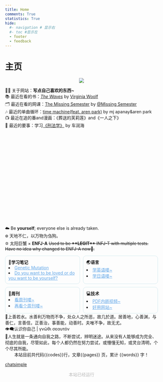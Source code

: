 ```yaml
---
title: Home
comments: True
statistics: True
hide:
  #- navigation # 显示右
  #- toc #显示左
  - footer
  - feedback
---
```

# 主页

<!-- 尝试添加相册没成功 -->

<!-- <link href="stylesheets/glightbox.min.css" rel="stylesheet"/><style>
            html.glightbox-open { overflow: initial; height: 100%; }
            .gslide-title { margin-top: 0px; user-select: text; }
            .gslide-desc { color: #666; user-select: text; }
            .gslide-image img { background: white; }
            .gscrollbar-fixer { padding-right: 15px; }
            .gdesc-inner { font-size: 0.75rem; }
            body[data-md-color-scheme="slate"] .gdesc-inner { background: var(--md-default-bg-color);}
            body[data-md-color-scheme="slate"] .gslide-title { color: var(--md-default-fg-color);}
            body[data-md-color-scheme="slate"] .gslide-desc { color: var(--md-default-fg-color);}
</style><script src="javascripts/glightbox.min.js"></script></head>

<link href="stylesheets/carousel.css" rel="stylesheet"/>
<div class="md-content" data-md-component="content">
<article class="md-content__inner md-typeset">
<script async="" src="//busuanzi.ibruce.info/busuanzi/2.3/busuanzi.pure.mini.js"></script>
<div class="carousel slide carousel-fade" data-bs-ride="carousel" id="carouselExampleCaptions">
<div class="carousel-indicators">
<button aria-current="true" aria-label="Slide 1" class="active" data-bs-slide-to="0" data-bs-target="#carouselExampleCaptions" type="button"></button>
<button aria-label="Slide 2" data-bs-slide-to="1" data-bs-target="#carouselExampleCaptions" type="button"></button>
<button aria-label="Slide 3" data-bs-slide-to="2" data-bs-target="#carouselExampleCaptions" type="button"></button>
<button aria-label="Slide 4" data-bs-slide-to="3" data-bs-target="#carouselExampleCaptions" type="button"></button>
</div>
<div class="carousel-inner">
<div class="carousel-item active">
<a class="glightbox" data-desc-position="bottom" data-height="auto" data-width="100%" href="https://pic.imgdb.cn/item/6607cc339f345e8d03d9c3e0.jpg"><img class="d-block w-100" src="https://pic.imgdb.cn/item/6607cc339f345e8d03d9c3e0.jpg" style="overflow: hidden; width: 100%; object-fit: cover; height: 220px;"/></a>
<div class="carousel-caption d-none d-md-block">
<p style="font-size: 1rem">2024.3.25<br/><b>黄厝海滩</b></p>
</div>
</div>
<div class="carousel-item">
<a class="glightbox" data-desc-position="bottom" data-height="auto" data-width="100%" href="https://s11.ax1x.com/2024/03/05/pFDYOX9.jpg"><img class="d-block w-100" src="https://s11.ax1x.com/2024/03/05/pFDYOX9.jpg" style="overflow: hidden; width: 100%; object-fit: cover; height: 220px;"/></a>
<div class="carousel-caption d-none d-md-block">
<p style="font-size: 1rem">2024.3.3<br/><b>太子湾</b></p>
</div>
</div>
<div class="carousel-item">
<a class="glightbox" data-desc-position="bottom" data-height="auto" data-width="100%" href="https://s11.ax1x.com/2024/03/05/pFDYL6J.jpg"><img class="d-block w-100" src="https://s11.ax1x.com/2024/03/05/pFDYL6J.jpg" style="overflow: hidden; width: 100%; object-fit: cover; height: 220px"/></a>
<div class="carousel-caption d-none d-md-block">
<p style="font-size: 1rem">2024.2.10<br/><b>绍兴</b></p>
</div>
</div>
<div class="carousel-item">
<a class="glightbox" data-desc-position="bottom" data-height="auto" data-width="100%" href="https://s11.ax1x.com/2024/03/05/pFDN5GT.jpg"><img class="d-block w-100" src="https://s11.ax1x.com/2024/03/05/pFDN5GT.jpg" style="overflow: hidden; width: 100%; object-fit: cover; height: 220px"/></a>
<div class="carousel-caption d-none d-md-block">
<p style="font-size: 1rem">2024.3.3<br/><b>法喜寺</b></p>
</div>
</div>
</div>
<button class="carousel-control-prev" data-bs-slide="prev" data-bs-target="#carouselExampleCaptions" type="button">
<span aria-hidden="true" class="carousel-control-prev-icon"></span>
</button>
<button class="carousel-control-next" data-bs-slide="next" data-bs-target="#carouselExampleCaptions" type="button">
<span aria-hidden="true" class="carousel-control-next-icon"></span>
</button>
</div>
<script id="__config" type="application/json">{"base": ".", "features": ["navigation.tracking", "navigation.tabs", "navigation.sections", "navigation.tabs.sticky", "navigation.prune", "toc.follow", "content.code.annotate", "navigation.indexes", "navigation.top", "search.suggest", "search.highlight", "search.share", "navigation.footer"], "search": "assets/javascripts/workers/search.208ed371.min.js", "translations": {"clipboard.copied": "\u5df2\u590d\u5236", "clipboard.copy": "\u590d\u5236", "search.result.more.one": "\u5728\u8be5\u9875\u4e0a\u8fd8\u6709 1 \u4e2a\u7b26\u5408\u6761\u4ef6\u7684\u7ed3\u679c", "search.result.more.other": "\u5728\u8be5\u9875\u4e0a\u8fd8\u6709 # \u4e2a\u7b26\u5408\u6761\u4ef6\u7684\u7ed3\u679c", "search.result.none": "\u6ca1\u6709\u627e\u5230\u7b26\u5408\u6761\u4ef6\u7684\u7ed3\u679c", "search.result.one": "\u627e\u5230 1 \u4e2a\u7b26\u5408\u6761\u4ef6\u7684\u7ed3\u679c", "search.result.other": "# \u4e2a\u7b26\u5408\u6761\u4ef6\u7684\u7ed3\u679c", "search.result.placeholder": "\u952e\u5165\u4ee5\u5f00\u59cb\u641c\u7d22", "search.result.term.missing": "\u7f3a\u5c11", "select.version": "\u9009\u62e9\u5f53\u524d\u7248\u672c"}}</script>
<script src="assets/javascripts/bundle.fac441b0.min.js"></script>
<script src="javascripts/extra.js"></script>
<script src="javascripts/mathjax.js"></script>
<script src="https://polyfill.io/v3/polyfill.min.js?features=es6"></script>
<script src="https://cdn.jsdelivr.net/npm/mathjax@3/es5/tex-mml-chtml.js"></script>
<script src="https://unpkg.com/tablesort@5.3.0/dist/tablesort.min.js"></script>
<script src="javascripts/tablesort.js"></script>
<script src="https://unpkg.com/valine@1.5.1/dist/Valine.min.js"></script>
<script src="https://cdn.staticfile.org/jquery/2.1.1/jquery.min.js"></script>
<script src="javascripts/bootstrap.min.js"></script>
<script src="https://cdn.jsdelivr.net/npm/aplayer@1.7.0/dist/APlayer.min.js"></script>
<script src="https://cdn.jsdelivr.net/npm/meting@1.1.0/dist/Meting.min.js"></script> -->


<!-- <center><font  color= #518FC1 size=6>“天地不仁，以万物为刍狗”</font></center> -->
<!-- <center><font  color= #518FC1 size=6 class="ml3">“天地不仁，以万物为刍狗”</font></center>
<script src="https://cdnjs.cloudflare.com/ajax/libs/animejs/2.0.2/anime.min.js"></script>


<center>
<font  color= #608DBD size=3>
<span id="jinrishici-sentence">正在加载今日诗词....</span>
<script src="https://sdk.jinrishici.com/v2/browser/jinrishici.js" charset="utf-8"></script>
</font>
</center> -->

<!-- <center>
<font  color= #608DBD size=3>
<span id="hitokoto-sentence">正在加载一言....</span>
<script src="https://v1.hitokoto.cn"></script>
</font>
</center> -->

<!-- <center>
<font  color= #608DBD size=3>
<p id="hitokoto">
  <a href="#" id="hitokoto_text" target="_blank"></a>
</p>
<script>
  fetch('https://v1.hitokoto.cn')
    .then(response => response.json())
    .then(data => {
      const hitokoto = document.querySelector('#hitokoto_text')
      hitokoto.href = `https://hitokoto.cn/?uuid=${data.uuid}`
      hitokoto.innerText = data.hitokoto
    })
    .catch(console.error)
</script>
</font>
</center> -->


<!-- <div id="rcorners2" >
  <div id="rcorners1">
    <body>
      <font color="#4351AF">
        <p class="p1"></p>
<script defer>
    //格式：2020年04月12日 10:20:00 星期二
    function format(newDate) {
        var day = newDate.getDay();
        var y = newDate.getFullYear();
        var m =
            newDate.getMonth() + 1 < 10
                ? "0" + (newDate.getMonth() + 1)
                : newDate.getMonth() + 1;
        var d =
            newDate.getDate() < 10 ? "0" + newDate.getDate() : newDate.getDate();
        var h =
            newDate.getHours() < 10 ? "0" + newDate.getHours() : newDate.getHours();
        var min =
            newDate.getMinutes() < 10
                ? "0" + newDate.getMinutes()
                : newDate.getMinutes();
        var s =
            newDate.getSeconds() < 10
                ? "0" + newDate.getSeconds()
                : newDate.getSeconds();
        var dict = {
            1: "一",
            2: "二",
            3: "三",
            4: "四",
            5: "五",
            6: "六",
            0: "天",
        };
        //var week=["日","一","二","三","四","五","六"]
        return (
            y +
            "年" +
            m +
            "月" +
            d +
            "日" +
            " " +
            h +
            ":" +
            min +
            ":" +
            s +
            " 星期" +
            dict[day]
        );
    }
    var timerId = setInterval(function () {
        var newDate = new Date();
        var p1 = document.querySelector(".p1");
        if (p1) {
            p1.textContent = format(newDate);
        }
    }, 1000);
</script>
      </font>
    </body>
  </div>
  <ul>
  	<li>这是一个记录自我的地方，但也希望能给你带来帮助</li>
    <li>建议先看左侧目录的前言部分</li>
    <li>Mac/PC端 请在上方标签栏选择主题 在左侧目录选择文章</li>
    <li>移动端 请点击左上角图标选择主题和文章</li>
    <li>搜索关键词以打开文章</li>
    <li>
      如遇到网页卡顿/打开文章后无法显示图片的情况，请使用<strong>科学上网</strong>以打破信息壁垒
    </li>
  </ul>
</div>  -->


<div class="admonition note">
<p><center><a href="/home/about"><img class="site-author-image" src="https://s2.loli.net/2024/04/26/8mpTlt9wiQvYLUy.png"/></a>
</p>
</div>
<div class="admonition info inline" style="height: 440px;">
<p><left>
🙋‍♂️ 关于网站：<strong>写点自己喜欢的东西~</strong><br/>
📚 最近在看的书：<i><a href="https://www.wikiwand.com/en/The_Waves">The Waves</a></i> by <a href="https://www.wikiwand.com/en/Virginia_Woolf"> Virginia Woolf </a><br>
🗂️ 最近在看的网课：<a href="https://www.youtube.com/watch?v=Z56Jmr9Z34Q">The Missing Semester</a> by <a href="https://www.youtube.com/@MissingSemester">@Missing Semester</a> <br>
🎶 最近的单曲循环：<a href="https://soundcloud.com/mjapanay/timemachine">time machine(feat. aren park)</a> by mj apanay&aren park <br>
📺 最近在追的番and漫画：《葬送的芙莉莲》and《一人之下》<br>
🎐 最近的要事：学习<a href="https://my.world.taobao.com/item/638167700098.htm">《刑法学》</a> by 车润海




</left>
</p>

</div>
<div class="admonition quote">
<p><left>
☁️ Be <strong>yourself</strong>; everyone else is already taken.<br/>
❄️ 天地不仁，以万物为刍狗。<br/>
✡️ 太阳巨蟹 × <b>ENFJ-A</b> <s>Used to be <b>**LEGIT**</b> INFJ-T with multiple tests. Have no idea why changed to ENFJ-A now🤔.</s>
</left></p>
</div>

<!-- <div class="big-div">
  <div class="small-div">
    <p><strong>📄学习笔记</strong></p>
    <a href="Dream/Notes/CrashCourse/Biology/Biology37.md">Genetic Mutation</a> <br>
    <a href="Dream/Notes/Others/PsychologyExceptMOOC/SisyphusDoYouWantToBeLoved.md">Do you want to be loved or do you want to be yourself?</a> 
  </div>

  <div class="small-div">
    <p><strong>🌏语言</strong></p>
        <a href="Dream/Languages/English.md">学英语喽~</a><br>
        <a href="blog/Mac/homebrew.md">学日语喽~</a>
  </div>
  <div class="small-div">
    <p><strong>📰周刊</strong></p>
    <a href="Weekly/Week01.md">看周刊喽~</a><br>
    <a href="Weekly/Week02.md">再看个周刊喽~</a>
  </div>
  <div class="small-div">
    <p><strong>💻技术</strong></p>
    <a href="Tech/ToolsWebsites/PDFInsertVideo.md">PDF内嵌视频~</a><br>
    <a href="Tech/ToolsWebsites/UsefulWebsites.md">好用网站~</a>
  </div>
</div> -->

<!-- <style>
  .big-div {
    display: flex;
    flex-wrap: wrap; /* 让子元素换行 */
    gap: 10px; /* 设置小div之间的间距 */
  }
  .small-div {
    flex: 1 0 50%; /* 设置每个小div占据的宽度为50%，即两列 */
    background-color: transparent; /* 设置背景透明 */
    border: 4px solid #f3f3f3; /* 设置边框 */
    padding: 10px; /* 设置内边距 */
    box-shadow: 0 1px 2px rgba(0,0,0,.1); /* 设置阴影 */
  }
  .small-div p {
    margin: 0; /* 清除段落的默认外边距 */
  }
  .small-div a {
    text-decoration: none; /* 去除链接的下划线 */
    color: #333; /* 设置链接文字颜色 */
  }
</style> -->

<style>
  .big-div {
    display: grid;
    grid-template-columns: repeat(2, 1fr); /* 两列 */
    gap: 10px; /* 设置小div之间的间距 */
    max-width: 700px; /* 设置最大宽度 */
    margin: 0 auto; /* 居中显示 */
  }
  .small-div {
    background-color: transparent; /* 设置背景透明 */
    border: 1px solid #cee7ed; 
    border-radius: 10px;
    border-color: #cee7ed; /* 设置边框颜色 */
    padding: 10px; /* 设置内边距 */
    /* box-shadow: 0 1px 2px rgba(0,0,0,.1); 设置阴影 */
  }
  .small-div p {
    margin: 0; /* 清除段落的默认外边距 */
  }
  .small-div a {
    /* text-decoration: none; 去除链接的下划线 */
    color: #5fa5e7; /* 设置链接文字颜色 */
  }
</style>

<div class="big-div">
  <div class="small-div">
    <p><strong>📄学习笔记</strong></p>
    <li><a href="Dream/Notes/CrashCourse/Biology/Biology37.html">Genetic Mutation</a></li>
    <li><a href="Dream/Notes/Others/PsychologyExceptMOOC/SisyphusDoYouWantToBeLoved.html">Do you want to be loved or do you want to be yourself?</a></li> 
  </div>

  <div class="small-div">
    <p><strong>🌏语言</strong></p>
    <li><a href="Dream/Languages/English.html">学英语喽~</a></li>
    <li><a href="Dream/Languages/Japanese.html">学日语喽~</a></li>
  </div>
  <div class="small-div">
    <p><strong>📰周刊</strong></p>
    <li><a href="Weekly/Week01.html">看周刊喽~</a></li>
    <li><a href="Weekly/Week02.html">再看个周刊喽~</a></li>
  </div>
  <div class="small-div">
    <p><strong>💻技术</strong></p>
    <li><a href="Tech/ToolsWebsites/PDFInsertVideo.html">PDF内嵌视频~</a></li>
    <li><a href="Tech/ToolsWebsites/UsefulWebsites.html">好用网站~</a></li>
  </div>
</div>








<!-- !!! info "站点统计"
    <center>
    本站目前共 {{pages}} 页，累计 {{words}} 字！
    </center> -->


<!-- <strong>推荐文章:material-book:</strong> <br>
  - [白非立上进记](Dream/ToOldDaysMyself/Vain.md) <br>
  - [English Comprehensible Input](Dream/Languages/English.md) <br>
  - [Japanese Comprehensible Input](Dream/Languages/Japanese.md) <br>
  - [Do you want to be loved or do you want to be yourself?](Dream/Notes/Others/PsychologyExceptMOOC/SisyphusDoYouWantToBeLoved.md)<br>
  - [Crash Course Biology#37](Dream/Notes/CrashCourse/Biology/Biology37.md) <br>
  - [Technophile周刊](Weekly/Weeklyindex.md) <br>
  - [PDF内嵌视频](Tech/ToolsWebsites/PDFInsertVideo.md) <br> -->


<!-- 快速谈话(1) 联系我(2)
{ .annotate }

1. 点击右下角与我在线交谈.
2. 19113274804
*** -->




<div class="admonition quote">
🌊上善若水。水善利万物而不争，处众人之所恶，故几於道。居善地，心善渊，与善仁，言善信，正善治，事善能，动善时。夫唯不争，故无尤。<br>
<!--出自《道德经》第八章 -->
👁️‍🗨️认识你自己 | γνῶθι σεαυτόν <br>
<!--相传是刻在德尔斐的阿波罗神庙的三句箴言之一-->
👣人生就是一条通向自我之路，不断尝试，辨明迷途。从来没有人能够成为完全、彻底的自我，尽管如此，每个人都仍然在努力尝试，或懵懂无知，或灵台清明，个个尽其所能。
<!--出自《德米安：彷徨少年时》-黑塞 -->
</div>



<div class="admonition info">
    <center>
    本站目前共代码{{codes}}行，文章{{pages}} 页，累计 {{words}} 字！
    </center>
</div>


<head>
<!-- Google tag (gtag.js) -->
<script async src="https://www.googletagmanager.com/gtag/js?id=G-29HZMNR0KG"></script>
<script>
  window.dataLayer = window.dataLayer || [];
  function gtag(){dataLayer.push(arguments);}
  gtag('js', new Date());

  gtag('config', 'G-29HZMNR0KG');
</script>


<!-- Start of Howxm client code snippet -->
<script>
function _howxm(){_howxmQueue.push(arguments)}
window._howxmQueue=window._howxmQueue||[];
_howxm('setAppID','14429fca-cac1-4551-a472-b046a96ebb75');
(function(){var scriptId='howxm_script';
if(!document.getElementById(scriptId)){
var e=document.createElement('script'),
t=document.getElementsByTagName('script')[0];
e.setAttribute('id',scriptId);
e.type='text/javascript';e.async=!0;
e.src='https://static.howxm.com/sdk.js';
t.parentNode.insertBefore(e,t)}})();
</script>
<!-- End of Howxm client code snippet -->

<chat-bot platform_id="62ef4cd3-9013-410d-bfd0-3e415cd260c6" user_id="fbae907b-5d9f-4ef2-b346-f16e9d6c777d" chatbot_id="e75d6789-9950-40ef-ba1f-19dcde7a8c56"><a href="https://www.chatsimple.ai/?utm_source=widget&utm_medium=referral">chatsimple</a></chat-bot><script src="https://cdn.chatsimple.ai/chat-bot-loader.js" defer></script>
</head>

<!-- :material-information-outline:{ title="本站访问量" }本站访问量：<script async src="//finicounter.eu.org/finicounter.js"></script>
<span id="finicount_views"></span> -->

<head>
<script charset="UTF-8" id="LA_COLLECT" src="//sdk.51.la/js-sdk-pro.min.js"></script>
<script>LA.init({id:"3HOcxvgwJJmkuGUi",ck:"3HOcxvgwJJmkuGUi"})</script>
</head>


<div class="admonition note">
   <body>
        <font color="#B9B9B9">
        <p style="text-align: center; ">
                <span>本站已经运行</span>
                <span id='box1'></span>
    </p>
      <div id="box1"></div>
      <script>
        function timingTime(){
          let start = '2024-03-31 00:00:00'
          let startTime = new Date(start).getTime()
          let currentTime = new Date().getTime()
          let difference = currentTime - startTime
          let m =  Math.floor(difference / (1000))
          let mm = m % 60  // 秒
          let f = Math.floor(m / 60)
          let ff = f % 60 // 分钟
          let s = Math.floor(f/ 60) // 小时
          let ss = s % 24
          let day = Math.floor(s  / 24 ) // 天数
          return day + "天" + ss + "时" + ff + "分" + mm +'秒'
        }
        setInterval(()=>{
          document.getElementById('box1').innerHTML = timingTime()
        },1000)
      </script>
      </font>
    </body>
</div>

<head>
<script defer src="https://analytics.us.umami.is/script.js" data-website-id="dae37494-1db6-408a-afdd-1868e1a7d41a"></script>
</head>

